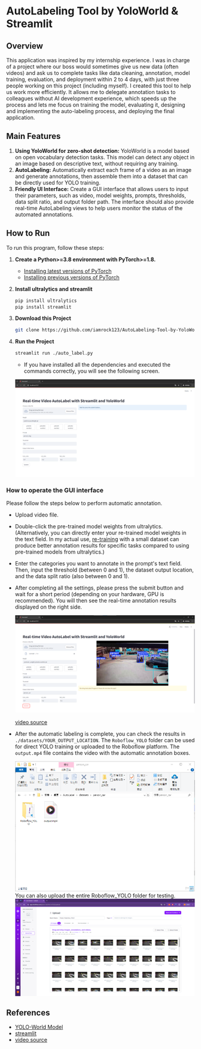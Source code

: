 # AutoLabeling Tool by YoloWorld & Streamlit

## Overview

This application was inspired by my internship experience. I was in charge of a project where our boss would sometimes give us new data (often videos) and ask us to complete tasks like data cleaning, annotation, model training, evaluation, and deployment within 2 to 4 days, with just three people working on this project (including myself). I created this tool to help us work more efficiently. It allows me to delegate annotation tasks to colleagues without AI development experience, which speeds up the process and lets me focus on training the model, evaluating it, designing and implementing the auto-labeling process, and deploying the final application.

## Main Features

1. **Using YoloWorld for zero-shot detection:** YoloWorld is a model based on open vocabulary detection tasks. This model can detect any object in an image based on descriptive text, without requiring any training.
2. **AutoLabeling:** Automatically extract each frame of a video as an image and generate annotations, then assemble them into a dataset that can be directly used for YOLO training.
3. **Friendly UI Interface:** Create a GUI interface that allows users to input their parameters, such as video, model weights, prompts, thresholds, data split ratio, and output folder path. The interface should also provide real-time AutoLabeling views to help users monitor the status of the automated annotations.

## How to Run

To run this program, follow these steps:

1. **Create a Python>=3.8 environment with PyTorch>=1.8.**
    - [Installing latest versions of PyTorch](https://pytorch.org/get-started/locally/)
    - [Installing previous versions of PyTorch](https://pytorch.org/get-started/previous-versions/)

2. **Install ultralytics and streamlit**

    ```sh
    pip install ultralytics
    pip install streamlit
    ```

3. **Download this Project**

    ```sh
    git clone https://github.com/iamrock123/AutoLabeling-Tool-by-YoloWorld-and-Streamlit.git
    ```

4. **Run the Project**

    ```sh
    streamlit run ./auto_label.py
    ```

    - If you have installed all the dependencies and executed the commands correctly, you will see the following screen.

    ![image](./readme_img/main.png)

### How to operate the GUI interface

Please follow the steps below to perform automatic annotation.

- Upload video file.
- Double-click the pre-trained model weights from ultralytics. (Alternatively, you can directly enter your re-trained model weights in the text field. In my actual use, [re-training](https://docs.ultralytics.com/models/yolo-world/) with a small dataset can produce better annotation results for specific tasks compared to using pre-trained models from ultralytics.)
- Enter the categories you want to annotate in the prompt's text field. Then, input the threshold (between 0 and 1), the dataset output location, and the data split ratio (also between 0 and 1).
- After completing all the settings, please press the submit button and wait for a short period (depending on your hardware, GPU is recommended). You will then see the real-time annotation results displayed on the right side.

    ![image](./readme_img/runing.png)

    [video source](https://www.youtube.com/watch?v=lf_nNch_5iw)

- After the automatic labeling is complete, you can check the results in `./datasets/YOUR_OUTPUT_LOCATION`. The `Roboflow_YOLO` folder can be used for direct YOLO training or uploaded to the Roboflow platform. The `output.mp4` file contains the video with the automatic annotation boxes.

    ![image](./readme_img/output_folder.png)
  You can also upload the entire Roboflow_YOLO folder for testing.
    ![image](./readme_img/roboflow.png)

## References

- [YOLO-World Model](https://docs.ultralytics.com/models/yolo-world/)
- [streamlit](https://streamlit.io/)
- [video source](https://www.youtube.com/watch?v=lf_nNch_5iw)
